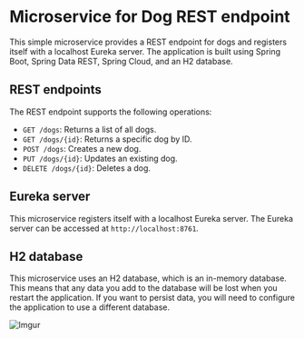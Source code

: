# Microservice for Dog REST endpoint

This simple microservice provides a REST endpoint for dogs and registers itself with a localhost Eureka server. The application is built using Spring Boot, Spring Data REST, Spring Cloud, and an H2 database.

## REST endpoints

The REST endpoint supports the following operations:

- `GET /dogs`: Returns a list of all dogs.
- `GET /dogs/{id}`: Returns a specific dog by ID.
- `POST /dogs`: Creates a new dog.
- `PUT /dogs/{id}`: Updates an existing dog.
- `DELETE /dogs/{id}`: Deletes a dog.

## Eureka server

This microservice registers itself with a localhost Eureka server. The Eureka server can be accessed at `http://localhost:8761`.

## H2 database

This microservice uses an H2 database, which is an in-memory database. This means that any data you add to the database will be lost when you restart the application. If you want to persist data, you will need to configure the application to use a different database.


![Imgur](https://i.imgur.com/Wic6E0H.png)

